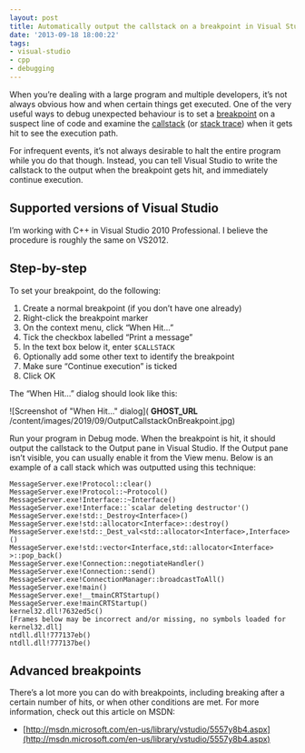 ```yaml
---
layout: post
title: Automatically output the callstack on a breakpoint in Visual Studio
date: '2013-09-18 18:00:22'
tags:
- visual-studio
- cpp
- debugging
---
```


When you’re dealing with a large program and multiple developers, it’s not always obvious how and when certain things get executed. One of the very useful ways to debug unexpected behaviour is to set a [breakpoint](https://en.wikipedia.org/wiki/Breakpoint) on a suspect line of code and examine the [callstack](https://en.wikipedia.org/wiki/Call_stack) (or [stack trace](https://en.wikipedia.org/wiki/Stack_trace)) when it gets hit to see the execution path.

For infrequent events, it’s not always desirable to halt the entire program while you do that though. Instead, you can tell Visual Studio to write the callstack to the output when the breakpoint gets hit, and immediately continue execution.

## Supported versions of Visual Studio

I’m working with C++ in Visual Studio 2010 Professional. I believe the procedure is roughly the same on VS2012.

## Step-by-step

To set your breakpoint, do the following:

1. Create a normal breakpoint (if you don’t have one already)
2. Right-click the breakpoint marker
3. On the context menu, click “When Hit...”
4. Tick the checkbox labelled “Print a message”
5. In the text box below it, enter `$CALLSTACK`
6. Optionally add some other text to identify the breakpoint
7. Make sure “Continue execution” is ticked
8. Click OK

The “When Hit...” dialog should look like this:

![Screenshot of "When Hit..." dialog]( __GHOST_URL__ /content/images/2019/09/OutputCallstackOnBreakpoint.jpg)

Run your program in Debug mode. When the breakpoint is hit, it should output the callstack to the Output pane in Visual Studio. If the Output pane isn’t visible, you can usually enable it from the View menu. Below is an example of a call stack which was outputted using this technique:

    MessageServer.exe!Protocol::clear() 
    MessageServer.exe!Protocol::~Protocol() 
    MessageServer.exe!Interface::~Interface() 
    MessageServer.exe!Interface::`scalar deleting destructor'() 
    MessageServer.exe!std::_Destroy<Interface>() 
    MessageServer.exe!std::allocator<Interface>::destroy() 
    MessageServer.exe!std::_Dest_val<std::allocator<Interface>,Interface>() 
    MessageServer.exe!std::vector<Interface,std::allocator<Interface> >::pop_back() 
    MessageServer.exe!Connection::negotiateHandler() 
    MessageServer.exe!Connection::send() 
    MessageServer.exe!ConnectionManager::broadcastToAll() 
    MessageServer.exe!main() 
    MessageServer.exe!__tmainCRTStartup() 
    MessageServer.exe!mainCRTStartup() 
    kernel32.dll!7632ed5c() 
    [Frames below may be incorrect and/or missing, no symbols loaded for kernel32.dll]
    ntdll.dll!777137eb() 
    ntdll.dll!777137be()

## Advanced breakpoints

There’s a lot more you can do with breakpoints, including breaking after a certain number of hits, or when other conditions are met. For more information, check out this article on MSDN:

- [http://msdn.microsoft.com/en-us/library/vstudio/5557y8b4.aspx](http://msdn.microsoft.com/en-us/library/vstudio/5557y8b4.aspx)
<!--kg-card-end: markdown-->